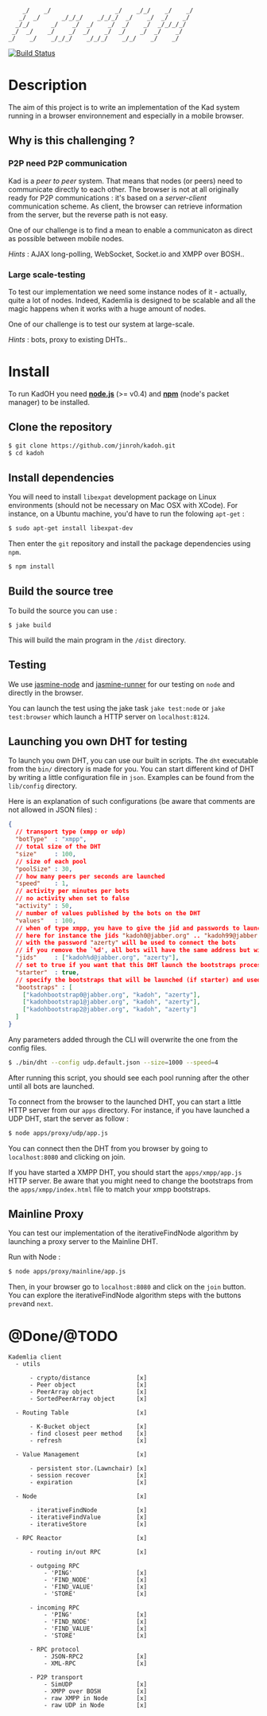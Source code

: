```
                                                       
    _/    _/                  _/    _/_/    _/    _/   
   _/  _/      _/_/_/    _/_/_/  _/    _/  _/    _/    
  _/_/      _/    _/  _/    _/  _/    _/  _/_/_/_/     
 _/  _/    _/    _/  _/    _/  _/    _/  _/    _/      
_/    _/    _/_/_/    _/_/_/    _/_/    _/    _/      
```

[![Build Status](https://secure.travis-ci.org/jinroh/kadoh.png?branch=experimental)](https://secure.travis-ci.org/jinroh/kadoh?branch=experimental)

# Description

The aim of this project is to write an implementation of the Kad system running in a browser environnement and especially in a mobile browser.

## Why is this challenging ?

### P2P need P2P communication

Kad is a _peer to peer_ system. That means that nodes (or peers) need to communicate directly to each other. The browser is not at all originally ready for P2P communications : it's based on a _server-client_ communication scheme. As client, the browser can retrieve information from the server, but the reverse path is not easy.

One of our challenge is to find a mean to enable a communicaton as direct as possible between mobile nodes.

_Hints_ : AJAX long-polling, WebSocket, Socket.io and XMPP over BOSH..

### Large scale-testing

To test our implementation we need some instance nodes of it - actually, quite a lot of nodes. Indeed, Kademlia is designed to be scalable and all the magic happens when it works with a huge amount of nodes.

One of our challenge is to test our system at large-scale.

_Hints_ : bots, proxy to existing DHTs..

# Install

To run KadOH you need __[node.js]__ (>= v0.4) and __[npm]__ \(node's packet manager\) to be installed.

## Clone the repository

```bash
$ git clone https://github.com/jinroh/kadoh.git
$ cd kadoh
```

## Install dependencies

You will need to install `libexpat` development package on Linux environments (should not be necessary on Mac OSX with XCode). For instance, on a Ubuntu machine, you'd have to run the folowing `apt-get` :

```bash
$ sudo apt-get install libexpat-dev
```

Then enter the `git` repository and install the package dependencies using `npm`.

```bash
$ npm install
```
    
## Build the source tree

To build the source you can use :

```
$ jake build
```

This will build the main program in the `/dist` directory.

## Testing

We use [jasmine-node] and [jasmine-runner] for our testing on `node` and directly in the browser.

You can launch the test using the jake task `jake test:node` or `jake test:browser` which launch a HTTP server on `localhost:8124`.

## Launching you own DHT for testing

To launch you own DHT, you can use our built in scripts. The `dht` executable from the `bin/` directory is made for you. You can start different kind of DHT by writing a little configuration file in `json`. Examples can be found from the `lib/config` directory.

Here is an explanation of such configurations (be aware that comments are not allowed in JSON files) :

```json
{
  // transport type (xmpp or udp)
  "botType"  : "xmpp",
  // total size of the DHT
  "size"     : 100,
  // size of each pool
  "poolSize" : 30,
  // how many peers per seconds are launched
  "speed"    : 1,
  // activity per minutes per bots
  // no activity when set to false
  "activity" : 50,
  // number of values published by the bots on the DHT
  "values"   : 100,
  // when of type xmpp, you have to give the jid and passwords to launch multiple bots
  // here for instance the jids "kadoh0@jabber.org" .. "kadoh99@jabber.org"
  // with the password "azerty" will be used to connect the bots
  // if you remove the `%d', all bots will have the same address but will connect with different resources
  "jids"     : ["kadoh%d@jabber.org", "azerty"],
  // set to true if you want that this DHT launch the bootstraps processes
  "starter"  : true,
  // specify the bootstraps that will be launched (if starter) and used
  "bootstraps" : [
    ["kadohbootstrap0@jabber.org", "kadoh", "azerty"],
    ["kadohbootstrap1@jabber.org", "kadoh", "azerty"],
    ["kadohbootstrap2@jabber.org", "kadoh", "azerty"]
  ]
}

```

Any parameters added through the CLI will overwrite the one from the config files.

```bash
$ ./bin/dht --config udp.default.json --size=1000 --speed=4
```

After running this script, you should see each pool running after the other until all bots are launched.

To connect from the browser to the launched DHT, you can start a little HTTP server from our `apps` directory. For instance, if you have launched a UDP DHT, start the server as follow :

```bash
$ node apps/proxy/udp/app.js
```

You can connect then the DHT from you browser by going to `localhost:8080` and clicking on join.

If you have started a XMPP DHT, you should start the `apps/xmpp/app.js` HTTP server. Be aware that you might need to change the bootstraps from the `apps/xmpp/index.html` file to match your xmpp bootstraps.

## Mainline Proxy

You can test our implementation of the iterativeFindNode algorithm by launching a proxy server to the Mainline DHT.

Run with Node :

```bash
$ node apps/proxy/mainline/app.js
```

Then, in your browser go to `localhost:8080` and click on the `join` button. You can explore the iterativeFindNode algorithm steps with the buttons `prev`and `next`.

# @Done/@TODO

```
Kademlia client
  - utils

      - crypto/distance             [x]
      - Peer object                 [x]
      - PeerArray object            [x]
      - SortedPeerArray object      [x]

  - Routing Table                   [x]

      - K-Bucket object             [x]
      - find closest peer method    [x]
      - refresh                     [x]

  - Value Management                [x]
  
      - persistent stor.(Lawnchair) [x]
      - session recover             [x]
      - expiration                  [x]

  - Node                            [x]

      - iterativeFindNode           [x]
      - iterativeFindValue          [x]
      - iterativeStore              [x]

  - RPC Reactor                     [x]

      - routing in/out RPC          [x]

      - outgoing RPC 
          - 'PING'                  [x]
          - 'FIND_NODE'             [x]
          - 'FIND_VALUE'            [x]
          - 'STORE'                 [x]

      - incoming RPC
          - 'PING'                  [x]
          - 'FIND_NODE'             [x]
          - 'FIND_VALUE'            [x]
          - 'STORE'                 [x]

      - RPC protocol
          - JSON-RPC2               [x]
          - XML-RPC                 [x]

      - P2P transport
          - SimUDP                  [x]
          - XMPP over BOSH          [x]
          - raw XMPP in Node        [x]
          - raw UDP in Node         [x]

```


[node.js]:https://github.com/joyent/node
[npm]:https://github.com/isaacs/npm
[jasmine-runner]:https://github.com/jamescarr/jasmine-tool
[jasmine-node]:https://github.com/mhevery/jasmine-node
